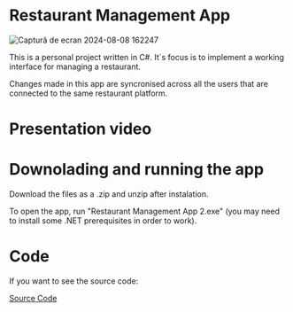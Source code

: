 # Restaurant Management App

![Captură de ecran 2024-08-08 162247](https://github.com/user-attachments/assets/5ef5f252-aae1-48eb-be9a-d67c9cd31220)

This is a personal project written in C#. It`s focus is to implement a working interface for managing a restaurant.

Changes made in this app are syncronised across all the users that are connected to the same restaurant platform.

# Presentation video

[](https://youtu.be/RtAD6nvhHDI)

# Downolading and running the app

Download the files as a .zip and unzip after instalation.

To open the app, run "Restaurant Management App 2.exe" (you may need to install some .NET prerequisites in order to work).


# Code

If you want to see the source code:

[Source Code](https://github.com/ApyrGeo/Restaurant-Guard)
